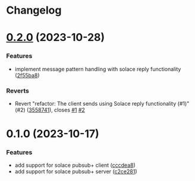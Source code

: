 # Changelog

# [0.2.0](https://github.com/fugle-dev/nest-solace-pubsub-transporter/compare/v0.1.0...v0.2.0) (2023-10-28)


### Features

* implement message pattern handling with solace reply functionality ([2f55ba8](https://github.com/fugle-dev/nest-solace-pubsub-transporter/commit/2f55ba85d045b35ecd3a91c7e69375ad853d1edc))


### Reverts

* Revert "refactor: The client sends using Solace reply functionality (#1)" (#2) ([3558741](https://github.com/fugle-dev/nest-solace-pubsub-transporter/commit/35587416a8d727fd30372d47c4fd4de028b7a2fc)), closes [#1](https://github.com/fugle-dev/nest-solace-pubsub-transporter/issues/1) [#2](https://github.com/fugle-dev/nest-solace-pubsub-transporter/issues/2)

# 0.1.0 (2023-10-17)


### Features

* add support for solace pubsub+ client ([cccdea8](https://github.com/fugle-dev/nest-solace-pubsub-transporter/commit/cccdea84d98c6a34c007f04760e979a26c33e228))
* add support for solace pubsub+ server ([c2ce281](https://github.com/fugle-dev/nest-solace-pubsub-transporter/commit/c2ce281c0aea82b33b50842cf3a0274925a01892))